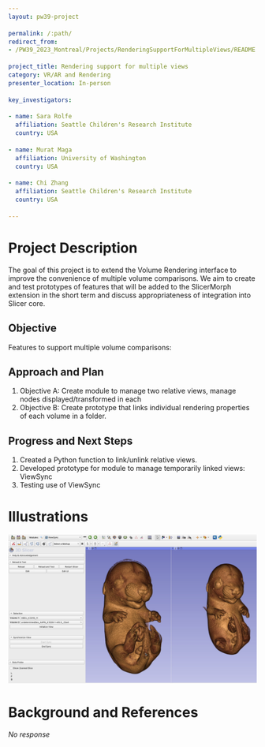 ```yaml
---
layout: pw39-project

permalink: /:path/
redirect_from:
- /PW39_2023_Montreal/Projects/RenderingSupportForMultipleViews/README.html

project_title: Rendering support for multiple views
category: VR/AR and Rendering
presenter_location: In-person

key_investigators:

- name: Sara Rolfe
  affiliation: Seattle Children's Research Institute
  country: USA

- name: Murat Maga
  affiliation: University of Washington
  country: USA

- name: Chi Zhang
  affiliation: Seattle Children's Research Institute
  country: USA

---
```


# Project Description

<!-- Add a short paragraph describing the project. -->

The goal of this project is to extend the Volume Rendering interface to improve the convenience of multiple volume comparisons. We aim to create and test prototypes of features that will be added to the SlicerMorph extension in the short term and discuss appropriateness of integration into Slicer core.

## Objective

<!-- Describe here WHAT you would like to achieve (what you will have as end result). -->

Features to support multiple volume comparisons:

## Approach and Plan

<!-- Describe here HOW you would like to achieve the objectives stated above. -->

1.  Objective A: Create module to manage two relative views, manage nodes displayed/transformed in each
2.  Objective B: Create prototype that links individual rendering properties of each volume in a folder.

## Progress and Next Steps

<!-- Update this section as you make progress, describing of what you have ACTUALLY DONE.
     If there are specific steps that you could not complete then you can describe them here, too. -->

1.  Created a Python function to link/unlink relative views.
2.  Developed prototype for module to manage temporarily linked views: ViewSync
3.  Testing use of ViewSync

# Illustrations

<img width="1920" alt="Translation of points 1" src="https://github.com/NA-MIC/ProjectWeek/blob/e166895a49f8ba30b9469473155e820743ddaf70/PW39_2023_Montreal/Projects/RenderingSupportForMultipleViews/viewSync.png">

# Background and References

<!-- If you developed any software, include link to the source code repository.
     If possible, also add links to sample data, and to any relevant publications. -->

*No response*
